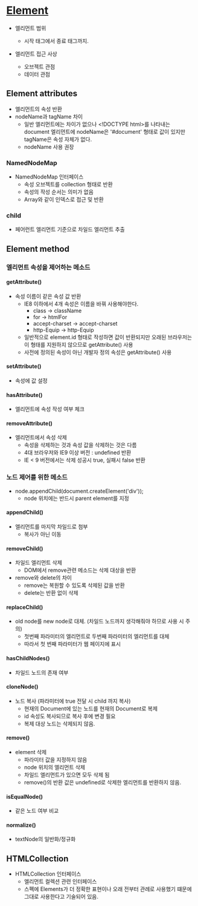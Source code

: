 # [Element]

* 엘리먼트 범위
  * 시작 태그에서 종료 태그까지.

* 엘리먼트 접근 사상
  * 오브젝트 관점
  * 데이터 관점

## Element attributes

* 엘리먼트의 속성 반환
* nodeName과 tagName 차이
  * 일반 엘리먼트에는 차이가 없으나 \<!DOCTYPE html\>를 나타내는 document 엘리먼트에 nodeName은 '#document' 형태로 값이 있지만 tagName은 속성 자체가 없다.
  * nodeName 사용 권장

### NamedNodeMap

* NamedNodeMap 인터페이스
  * 속성 오브젝트를 collection 형태로 반환
  * 속성의 작성 순서는 의미가 없음
  * Array와 같이 인덱스로 접근 및 반환

### child

* 페어런트 엘리먼트 기준으로 차일드 엘리먼트 추출

## Element method

### 엘리먼트 속성을 제어하는 메소드

#### getAttribute()

* 속성 이름이 같은 속성 값 반환
  * IE8 이하에서 4개 속성은 이름을 바꿔 사용해야한다.
    * class -> className
    * for -> htmlFor
    * accept-charset -> accept-charset
    * http-Equip -> http-Equip
  * 일반적으로 element.id 형태로 작성하면 값이 반환되지만 오래된 브라우저는 이 형태를 지원하지 않으므로 getAttribute() 사용
  * 사전에 정의된 속성이 아닌 개발자 정의 속성은 getAttribute() 사용

#### setAttribute()

* 속성에 값 설정

#### hasAttribute()

* 엘리먼트에 속성 작성 여부 체크

#### removeAttribute()

* 엘리먼트에서 속성 삭제
  * 속성을 삭제하는 것과 속성 값을 삭제하는 것은 다름
  * 4대 브라우저와 IE9 이상 버전 : undefined 반환
  * IE < 9 버전에서는 삭제 성공시 true, 실패시 false 반환

### 노드 제어를 위한 메소드

* node.appendChild(document.createElement('div'));
  * node 위치에는 반드시 parent element를 지정

#### appendChild()

* 엘리먼트를 마지막 차일드로 첨부
  * 복사가 아닌 이동

#### removeChild()

* 차일드 엘리먼트 삭제
  * DOM에서 remove관련 메소드는 삭제 대상을 반환
* remove와 delete의 차이
  * remove는 복원할 수 있도록 삭제된 값을 반환
  * delete는 반환 없이 삭제

#### replaceChild()

* old node를 new node로 대체. (차일드 노드까지 생각해줘야 하므로 사용 시 주의)
  * 첫번째 파라미터의 엘리먼트로 두번째 파라미터의 엘리먼트를 대체
  * 따라서 첫 번째 파라미터가 웹 페이지에 표시

#### hasChildNodes()

* 차일드 노드의 존재 여부

#### cloneNode()

* 노드 복사 (파라미터에 true 전달 시 child 까지 복사)
  * 현재의 Document에 있는 노드를 현재의 Document로 복제
  * id 속성도 복사되므로 복사 후에 변경 필요
  * 복제 대상 노드는 삭제되지 않음.

#### remove()

* element 삭제
  * 파라미터 값을 지정하지 않음
  * node 위치의 엘리먼트 삭제
  * 차일드 엘리먼트가 있으면 모두 삭제 됨
  * remove()의 반환 값은 undefined로 삭제한 엘리먼트를 반환하지 않음.

#### isEqualNode()

* 같은 노드 여부 비교

#### normalize()

* textNode의 일반화/정규화

## HTMLCollection

* HTMLCollection 인터페이스
  * 엘리먼트 컬렉션 관련 인터페이스
  * 스펙에 Elements가 더 정확한 표현이나 오래 전부터 관례로 사용했기 떄문에 그대로 사용한다고 기술되어 있음.


[Element]: https://dom.spec.whatwg.org/#interface-element
